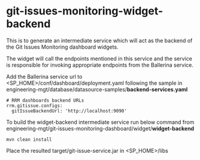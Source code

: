 # git-issues-monitoring-widget-backend

This is to generate an intermediate service which will act as the backend of the Git Issues Monitoring dashboard widgets. 

The widget will call the endpoints mentioned in this service and the service is responsible for invoking appropriate endpoints from the Ballerina service.

Add the Ballerina service url to <SP_HOME>/conf/dashboard/deployment.yaml following the sample in engineering-mgt/database/datasource-samples/**backend-services.yaml**

```
# RRM dashboards backend URLs
rrm.gitissue.configs:
  gitIssueBackendUrl: 'http://localhost:9090'
```

To build the widget-backend intermediate service run below command from 
engineering-mgt/git-issues-monitoring-dashboard/widget/**widget-backend**
```
mvn clean install
```
Place the resulted target/git-issue-service.jar in <SP_HOME>/libs
